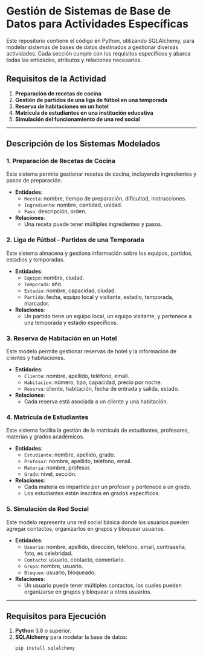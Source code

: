 # Gestión de Sistemas de Base de Datos para Actividades Específicas

Este repositorio contiene el código en Python, utilizando SQLAlchemy, para modelar sistemas de bases de datos destinados a gestionar diversas actividades. Cada sección cumple con los requisitos específicos y abarca todas las entidades, atributos y relaciones necesarios. 

## Requisitos de la Actividad

1. **Preparación de recetas de cocina**
2. **Gestión de partidos de una liga de fútbol en una temporada**
3. **Reserva de habitaciones en un hotel**
4. **Matrícula de estudiantes en una institución educativa**
5. **Simulación del funcionamiento de una red social**

---

## Descripción de los Sistemas Modelados

### 1. Preparación de Recetas de Cocina

Este sistema permite gestionar recetas de cocina, incluyendo ingredientes y pasos de preparación.

- **Entidades**: 
  - `Receta`: nombre, tiempo de preparación, dificultad, instrucciones.
  - `Ingrediente`: nombre, cantidad, unidad.
  - `Paso`: descripción, orden.
- **Relaciones**:
  - Una receta puede tener múltiples ingredientes y pasos.
  
### 2. Liga de Fútbol - Partidos de una Temporada

Este sistema almacena y gestiona información sobre los equipos, partidos, estadios y temporadas.

- **Entidades**:
  - `Equipo`: nombre, ciudad.
  - `Temporada`: año.
  - `Estadio`: nombre, capacidad, ciudad.
  - `Partido`: fecha, equipo local y visitante, estadio, temporada, marcador.
- **Relaciones**:
  - Un partido tiene un equipo local, un equipo visitante, y pertenece a una temporada y estadio específicos.

### 3. Reserva de Habitación en un Hotel

Este modelo permite gestionar reservas de hotel y la información de clientes y habitaciones.

- **Entidades**:
  - `Cliente`: nombre, apellido, teléfono, email.
  - `Habitacion`: número, tipo, capacidad, precio por noche.
  - `Reserva`: cliente, habitación, fecha de entrada y salida, estado.
- **Relaciones**:
  - Cada reserva está asociada a un cliente y una habitación.

### 4. Matrícula de Estudiantes

Este sistema facilita la gestión de la matrícula de estudiantes, profesores, materias y grados académicos.

- **Entidades**:
  - `Estudiante`: nombre, apellido, grado.
  - `Profesor`: nombre, apellido, teléfono, email.
  - `Materia`: nombre, profesor.
  - `Grado`: nivel, sección.
- **Relaciones**:
  - Cada materia es impartida por un profesor y pertenece a un grado.
  - Los estudiantes están inscritos en grados específicos.

### 5. Simulación de Red Social

Este modelo representa una red social básica donde los usuarios pueden agregar contactos, organizarlos en grupos y bloquear usuarios.

- **Entidades**:
  - `Usuario`: nombre, apellido, dirección, teléfono, email, contraseña, foto, es celebridad.
  - `Contacto`: usuario, contacto, comentario.
  - `Grupo`: nombre, usuario.
  - `Bloqueo`: usuario, bloqueado.
- **Relaciones**:
  - Un usuario puede tener múltiples contactos, los cuales pueden organizarse en grupos y bloquear a otros usuarios.

---

## Requisitos para Ejecución

1. **Python** 3.8 o superior.
2. **SQLAlchemy** para modelar la base de datos:
   ```bash
   pip install sqlalchemy
